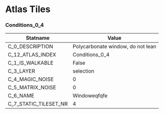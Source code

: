 

# Atlas Tiles





### Conditions_0_4
| Statname | Value | 
|  --  |  --  | 
| C_0_DESCRIPTION | Polycarbonate window, do not lean | 
| C_12_ATLAS_INDEX | Conditions_0_4 | 
| C_1_IS_WALKABLE | False | 
| C_3_LAYER | selection | 
| C_4_MAGIC_NOISE | 0 | 
| C_5_MATRIX_NOISE | 0 | 
| C_6_NAME | Windoweqfqfe | 
| C_7_STATIC_TILESET_NR | 4 | 

